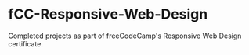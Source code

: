 # fCC-Responsive-Web-Design
Completed  projects as part of freeCodeCamp's Responsive Web Design certificate.
